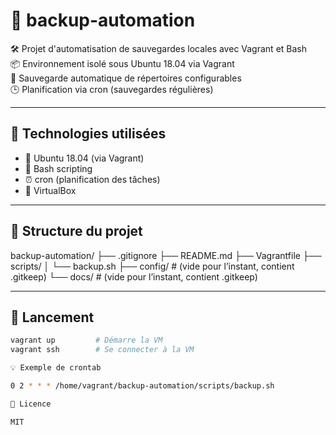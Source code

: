 
# 💾 backup-automation

🛠️ Projet d'automatisation de sauvegardes locales avec Vagrant et Bash  
📦 Environnement isolé sous Ubuntu 18.04 via Vagrant  
📁 Sauvegarde automatique de répertoires configurables  
🕒 Planification via cron (sauvegardes régulières)

---

## 🔧 Technologies utilisées

- 🐧 Ubuntu 18.04 (via Vagrant)
- 📜 Bash scripting
- ⏰ cron (planification des tâches)
- 🧰 VirtualBox

---

## 📂 Structure du projet

backup-automation/
├── .gitignore
├── README.md
├── Vagrantfile
├── scripts/
│ └── backup.sh
├── config/ # (vide pour l’instant, contient .gitkeep)
└── docs/ # (vide pour l’instant, contient .gitkeep)

---

## 🚀 Lancement

```bash
vagrant up         # Démarre la VM
vagrant ssh        # Se connecter à la VM

💡 Exemple de crontab

0 2 * * * /home/vagrant/backup-automation/scripts/backup.sh

📄 Licence

MIT
